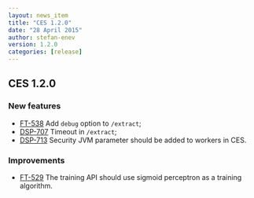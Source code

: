 ```yaml
---
layout: news_item
title: "CES 1.2.0"
date: "28 April 2015"
author: stefan-enev
version: 1.2.0
categories: [release]
---
```


## CES 1.2.0

### New features

* [FT-538](https://jira.ontotext.com/browse/FT-538) Add `debug` option to `/extract`;
* [DSP-707](https://jira.ontotext.com/browse/DSP-707)  Timeout in `/extract`;
* [DSP-713](https://jira.ontotext.com/browse/DSP-713) Security JVM parameter should be added to workers in CES.

### Improvements

* [FT-529](https://jira.ontotext.com/browse/FT-529) The training API should use sigmoid perceptron as a training algorithm.
